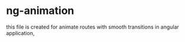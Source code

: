 # ng-animation
this file is created for animate routes with smooth transitions in angular application, 
